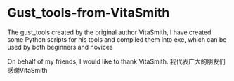 # Gust_tools-from-VitaSmith
The gust_tools created by the original author VitaSmith, I have created some Python scripts for his tools and compiled them into exe, which can be used by both beginners and novices


On behalf of my friends, I would like to thank VitaSmith.
我代表广大的朋友们感谢VitaSmith

